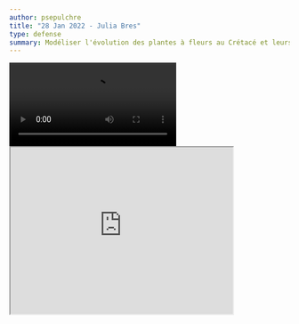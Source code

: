 ```yaml
---
author: psepulchre
title: "28 Jan 2022 - Julia Bres"
type: defense
summary: Modéliser l'évolution des plantes à fleurs au Crétacé et leurs rétroactions avec le climat
---
```


<video src="https://sharebox.lsce.ipsl.fr/index.php/s/IMAoENOREvl52s8/download" type="video/mp4" controls="controls" style="max-width: 730px;">
</video>

<iframe src="https://bg.copernicus.org/articles/18/5729/2021/"
        title="Associated paper" width="400px" height="300px">
</iframe> 

